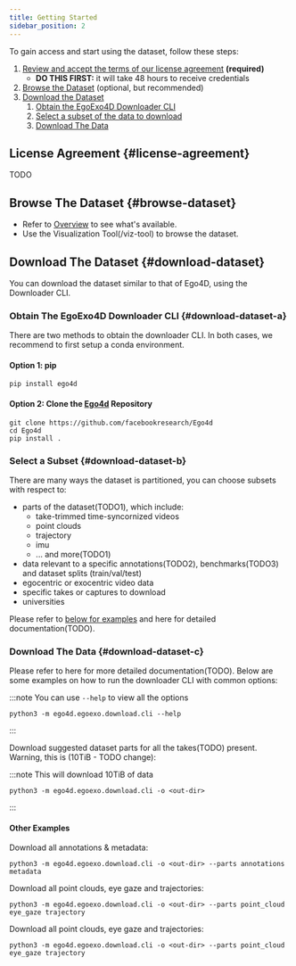 ```yaml
---
title: Getting Started
sidebar_position: 2
---
```


To gain access and start using the dataset, follow these steps:

1. [Review and accept the terms of our license agreement](#license-agreement) **(required)**
    - **DO THIS FIRST:** it will take 48 hours to receive credentials
2. [Browse the Dataset](#browse-dataset) (optional, but recommended)
3. [Download the Dataset](#download-dataset)
    1. [Obtain the EgoExo4D Downloader CLI](#download-dataset-a)
    2. [Select a subset of the data to download](#download-dataset-b)
    3. [Download The Data](#download-dataset-c)


## License Agreement {#license-agreement}

TODO

## Browse The Dataset {#browse-dataset}

- Refer to [Overview](/overview) to see what's available.
- Use the Visualization Tool(/viz-tool) to browse the dataset.

## Download The Dataset {#download-dataset}

You can download the dataset similar to that of Ego4D, using the Downloader CLI.

### Obtain The EgoExo4D Downloader CLI {#download-dataset-a}

There are two methods to obtain the downloader CLI. In both cases, we recommend to first setup a conda environment.

#### Option 1: pip

```
pip install ego4d
```

#### Option 2: Clone the [Ego4d](https://github.com/facebookresearch/Ego4d) Repository

```
git clone https://github.com/facebookresearch/Ego4d
cd Ego4d
pip install .
```

### Select a Subset {#download-dataset-b}

There are many ways the dataset is partitioned, you can choose subsets with respect to:
- parts of the dataset(TODO1), which include:
    - take-trimmed time-syncornized videos
    - point clouds
    - trajectory
    - imu
    - ... and more(TODO1)
- data relevant to a specific annotations(TODO2), benchmarks(TODO3) and dataset splits (train/val/test)
- egocentric or exocentric video data
- specific takes or captures to download
- universities

Please refer to [below for examples](#download-dataset-c) and here for detailed documentation(TODO).

### Download The Data {#download-dataset-c}

Please refer to here for more detailed documentation(TODO). Below are some examples on how to run the downloader CLI with common options:

:::note You can use `--help` to view all the options
```
python3 -m ego4d.egoexo.download.cli --help
```
:::


Download suggested dataset parts for all the takes(TODO) present. Warning, this is (10TiB - TODO change):

:::note This will download 10TiB of data
```
python3 -m ego4d.egoexo.download.cli -o <out-dir>
```
:::


#### Other Examples

Download all annotations & metadata:
```
python3 -m ego4d.egoexo.download.cli -o <out-dir> --parts annotations metadata
```

Download all point clouds, eye gaze and trajectories:
```
python3 -m ego4d.egoexo.download.cli -o <out-dir> --parts point_cloud eye_gaze trajectory
```

Download all point clouds, eye gaze and trajectories:
```
python3 -m ego4d.egoexo.download.cli -o <out-dir> --parts point_cloud eye_gaze trajectory
```
